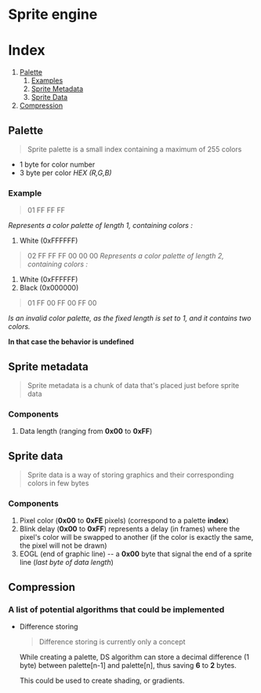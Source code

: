 # Sprite engine

# Index

1. [Palette](#main-palette)
	1) [Examples](#palette-examples)
	2) [Sprite Metadata](#sprite-metadata)
	3) [Sprite Data](#sprite-data)
2. [Compression](#compression)

## Palette <a name="main-palette"></a>

> Sprite palette is a small index containing a maximum of 255 colors
- 1 byte for color number
- 3 byte per color *HEX (R,G,B)*

### Example <a name="palette-example"></a>
> 01 FF FF FF

*Represents a color palette of length 1, containing colors :*
1) White (0xFFFFFF)
> 02 FF FF FF 00 00 00
*Represents a color palette of length 2, containing colors :*
1) White (0xFFFFFF)
2) Black (0x000000)
> 01 FF 00 FF 00 FF 00

*Is an invalid color palette, as the fixed length is set to 1, and it contains two colors.*

**In that case the behavior is undefined**

## Sprite metadata <a name="sprite-metadata"></a>

> Sprite metadata is a chunk of data that's placed just before sprite data

### Components
1) Data length (ranging from **0x00** to **0xFF**)

## Sprite data <a name="sprite-data"></a>

> Sprite data is a way of storing graphics and their corresponding colors in few bytes

### Components

1) Pixel color (**0x00** to **0xFE** pixels) (correspond to a palette **index**)
2) Blink delay (**0x00** to **0xFF**) represents a delay (in frames) where the pixel's color will be swapped to another (if the color is exactly the same, the pixel will not be drawn)
3) EOGL (end of graphic line) -- a **0x00** byte that signal the end of a sprite line (*last byte of data length*)

## Compression

### A list of potential algorithms that could be implemented

- Difference storing

	> Difference storing is currently only a concept

	While creating a palette, DS algorithm can store a decimal difference (1 byte) between palette[n-1] and palette[n], thus saving **6** to **2** bytes.

	This could be used to create shading, or gradients.
